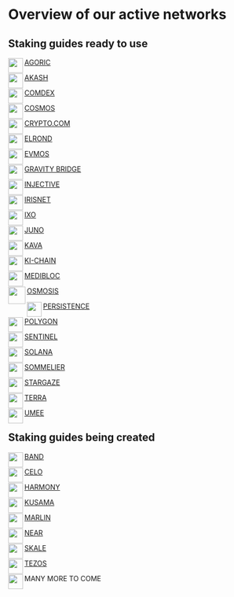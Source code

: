 # Overview of our active networks

## Staking guides ready to use

<div class="overview">
   <div>
      <p> </p>
   </div>
</div>

<div class="maincard">
   
  <a href="{{ site_url }}/Agoric/" target="_self">
   <div class="card">
     <div>
       <p class="heading">
          AGORIC
           <img align="left" width="30" src="https://user-images.githubusercontent.com/95366163/147877472-69c4cc36-7416-42f8-a270-ceff8b68682e.png"> 
        </p>
     </div>
   </div>
  </a>   
   
 <a href="{{ site_url }}/Akash/" target="_self">
   <div class="card">
     <div>
       <p class="heading">
         AKASH
       <img align="left" width="30" src="https://user-images.githubusercontent.com/95366163/147877492-e12800dd-6bff-4573-b589-5376848e1953.png"> 
       </p>
     </div>
   </div>
  </a>
   
  <a href="{{ site_url }}/Comdex/" target="_self">
   <div class="card">
     <div>
       <p class="heading">
         COMDEX
         <img align="left" width="30" src="https://user-images.githubusercontent.com/95366163/147877586-ecff7913-195a-481e-b402-15a0adcb3140.png"> 
       </p>
     </div>
   </div>
  </a>
   
</div>
   
<div class="maincard">
   
 <a href="{{ site_url }}/Cosmos/" target="_self">
   <div class="card">
     <div>
       <p class="heading">
         COSMOS
       <img align="left" width="30" src="https://user-images.githubusercontent.com/95366163/146985926-4230d345-972f-485e-b9ce-0cf647b4fcc6.png"> 
       </p>
     </div>
   </div>
  </a>  
   
 <a href="{{ site_url }}/Cryptocom/" target="_self">
   <div class="card">
     <div>
       <p class="heading">
         CRYPTO.COM
         <img align="left" width="30" src="https://user-images.githubusercontent.com/95366163/147877600-2a7f0740-caf2-473d-8132-f0f42f497875.png">
       </p>
     </div>
   </div>
  </a>   
   
 <a href="{{ site_url }}/Elrond/" target="_self">
   <div class="card"> 
     <p class="heading">
      ELROND 
     <img align="left" width="30" src="https://user-images.githubusercontent.com/95366163/146986696-60e625c7-7966-48fa-bfd2-da671c451302.png">
     </p>
   </div>
  </a>
   
</div>
 
<div class="maincard">
   
 <a href="{{ site_url }}/Evmos/" target="_self">
   <div class="card">
     <div>
       <p class="heading">
          EVMOS
            <img align="left" width="30" src="https://user-images.githubusercontent.com/95366163/155012954-779c3988-e5a5-43c9-bc1b-72f5401e2e1d.png"> 
        </p>
     </div>
   </div>
  </a>   
   
 <a href="{{ site_url }}/Gravity_Bridge/" target="_self">
   <div class="card">
     <div>
       <p class="heading">
         GRAVITY BRIDGE
         <img align="left" width="30" src="https://user-images.githubusercontent.com/95366163/153582519-b821722b-2811-460c-8be4-a6f8c1e41f33.png">
       </p>
     </div>
   </div>
  </a>
  
  <a href="{{ site_url }}/Injective/" target="_self">
   <div class="card">
     <div>
       <p class="heading">
         INJECTIVE
          <img align="left" width="30" src="https://user-images.githubusercontent.com/95366163/147877663-7feeddf4-d811-456d-9288-ab808558cb73.png">
       </p>
     </div>
   </div>
  </a>
  
   
 </div>
 
<div class="maincard">
   
  <a href="{{ site_url }}/Irisnet/" target="_self">
   <div class="card">
     <div>
       <p class="heading">
         IRISNET
         <img align="left" width="30" src="https://user-images.githubusercontent.com/95366163/147877673-9bdab8ab-29e9-47c5-b532-653920a555a1.png">
       </p>
     </div>
   </div>
  </a>
   
   <a href="{{ site_url }}/Ixo/" target="_self">
   <div class="card">
     <div>
       <p class="heading">
          IXO
          <img align="left" width="30" src="https://user-images.githubusercontent.com/95366163/147877776-22e962a9-3deb-4b4c-925b-ea40adeb78b8.png">
        </p>
     </div>
   </div>
  </a>   
   
   
 <a href="{{ site_url }}/Juno/" target="_self">
   <div class="card">
     <div>
       <p class="heading">
         JUNO
          <img align="left" width="30" src="https://user-images.githubusercontent.com/95366163/147877791-9f8672ed-526c-490c-b967-d3b79794e35f.png">
       </p>
     </div>
   </div>
  </a>     

   
</div>

<div class="maincard">

 <a href="{{ site_url }}/Kava/" target="_self">
   <div class="card">
     <div>
       <p class="heading">
         KAVA
          <img align="left" width="30" src="https://user-images.githubusercontent.com/95366163/147877840-28a04b80-b652-4e3a-9b77-04bf763ac287.png">
       </p>
     </div>
   </div>
  </a> 
   
 <a href="{{ site_url }}/Ki_Chain/" target="_self">
   <div class="card">
     <div>
       <p class="heading">
         KI-CHAIN
          <img align="left" width="30" src="https://user-images.githubusercontent.com/95366163/154679243-488eb469-50d2-4ddf-8468-193727ea4be7.png">
       </p>
     </div>
   </div>
  </a> 
   
<a href="{{ site_url }}/Medibloc/" target="_self">
   <div class="card">
     <div>
       <p class="heading">
          MEDIBLOC
         <img  align="left" width="30" src="https://user-images.githubusercontent.com/95366163/152367874-47b5660d-f3b4-46ee-aae4-72a995f816e8.png"> 
       </p>
     </div>
   </div>
  </a>   

   
</div>

<div class="maincard">

 <a href="{{ site_url }}/Osmosis/" target="_self">
   <div class="card">
     <div>
       <p class="heading">
          OSMOSIS
         <img  align="left" width="35" src="https://user-images.githubusercontent.com/95366163/146988252-fc0e5f59-8c7a-4b16-bdbd-189b95d9ac5c.png"> 
       </p>
     </div>
   </div>
  </a>   
   
 <a href="{{ site_url }}/Persistence/" target="_self">
   <div class="card">
     <div>
       <p class="heading">
         PERSISTENCE
         <img align="left" width="30" src="https://user-images.githubusercontent.com/95366163/146986555-3060bdf6-661b-4627-b428-a381a308c959.png">
       </p>
     </div>
   </div>
  </a>  
   
<a href="{{ site_url }}/Polygon/" target="_self">
   <div class="card">
     <p class="heading">
      POLYGON 
       <img align="left" width="30" src="https://user-images.githubusercontent.com/95366163/146987400-d4f74af1-ec96-4d44-a593-19a118a18f95.png">
     </p>
   </div>
  </a>   
 
   
</div>

<div class="maincard">
  
  <a href="{{ site_url }}/Sentinel/" target="_self">
   <div class="card">
     <div>
       <p class="heading">
          SENTINEL
           <img align="left" width="30" src="https://user-images.githubusercontent.com/95366163/147960568-2586b051-db7e-4777-8d73-3923ddbfb6f7.png">
        </p>
     </div>
   </div>
  </a>  
   
  <a href="{{ site_url }}/Solana/" target="_self">
   <div class="card">
     <div>
       <p class="heading">
         SOLANA
          <img align="left" width="30" src="https://user-images.githubusercontent.com/95366163/148082123-2cbbf1d3-1f36-4f94-811a-369c6deb044d.png">
       </p>
     </div>
   </div>
  </a>
   
 <a href="{{ site_url }}/Sommelier/" target="_self">
   <div class="card">
     <div>
       <p class="heading">
         SOMMELIER
          <img align="left" width="30" src="https://user-images.githubusercontent.com/95366163/156783575-0c7c2f51-45f8-4dfe-af55-14d5816f8fd7.png">
       </p>
     </div>
   </div>
  </a>   

   
</div>

<div class="maincard">

 <a href="{{ site_url }}/Stargaze/" target="_self">
   <div class="card">
     <div>
       <p class="heading">
         STARGAZE
          <img align="left" width="30" src="https://user-images.githubusercontent.com/95366163/147960574-7518774d-02dc-4927-ac4a-dac305c1685b.png">
       </p>
     </div>
   </div>
  </a> 
   
  <a href="{{ site_url }}/Terra/" target="_self">
   <div class="card">
     <p class="heading">
      TERRA
      <img align="left" width="30" src="https://user-images.githubusercontent.com/95366163/146987147-0f3caf37-90f4-4b4d-89e0-b97dea313fba.png">
     </p>
   </div>
  </a>
   
  <a href="{{ site_url }}/Umee/" target="_self">
   <div class="card">
     <p class="heading">
      UMEE
      <img align="left" width="30" src="https://user-images.githubusercontent.com/95366163/157275932-eabfc221-0fcc-4af5-9107-4e335e3804db.png">
     </p>
   </div>
  </a>

</div>

## Staking guides being created

<div class="maincard">
   
  <a href="{{ site_url }}/Band/" target="_self">
   <div class="card">
     <div>
       <p class="heading">
         BAND
           <img align="left" width="30" src="https://user-images.githubusercontent.com/95366163/147877506-2d4572d1-cca4-41b1-a321-6987e9d64124.png">
       </p>
     </div>
   </div>
  </a>
   
  <a href="{{ site_url }}/Celo/" target="_self">
   <div class="card">
     <div>
       <p class="heading">
          CELO
            <img align="left" width="30" src="https://user-images.githubusercontent.com/95366163/147877575-f3f911de-542a-4b32-9540-0fefa58ce3f6.png"> 
        </p>
     </div>
   </div>
  </a>
   
  <a href="{{ site_url }}/Harmony/" target="_self">
   <div class="card">
     <div>
       <p class="heading">
          HARMONY
         <img align="left" width="30" src="https://user-images.githubusercontent.com/95366163/147877649-7684ea99-5380-496f-8b94-c7798f9129a4.png">
        </p>
     </div>
   </div>
  </a>   
   
</div>

<div class="maincard">

 <a href="{{ site_url }}/Kusama/" target="_self">
   <div class="card">
     <div>
       <p class="heading">
          KUSAMA
          <img align="left" width="30" src="https://user-images.githubusercontent.com/95366163/147960323-b686eafd-ca94-4fad-b39d-c7a70dd8d029.png">
        </p>
     </div>
   </div>
  </a>  
   
 <a href="{{ site_url }}/Marlin/" target="_self">
   <div class="card">
     <div>
       <p class="heading">
         MARLIN
          <img align="left" width="30" src="https://user-images.githubusercontent.com/95366163/147960338-2570b76e-35b5-407b-9689-c2e9a348300a.png">
       </p>
     </div>
   </div>
  </a> 
     
  <a href="{{ site_url }}/Near/" target="_self">
   <div class="card">
     <div>
       <p class="heading">
         NEAR
        <img align="left" width="30" src="https://user-images.githubusercontent.com/95366163/147960351-2ff1e92d-abd2-48f2-bafb-089e196dcad2.png">
       </p>
     </div>
   </div>
  </a>  
   
</div>

<div class="maincard">

  <a href="{{ site_url }}/Skale/" target="_self">
   <div class="card">
     <div>
       <p class="heading">
         SKALE
          <img align="left" width="30" src="https://user-images.githubusercontent.com/95366163/147960652-7d579e98-1d34-45d6-bf46-0863f40b163a.png">
       </p>
     </div>
   </div>
  </a>  

  <a href="{{ site_url }}/Tezos/" target="_self">
   <div class="card">
     <div>
       <p class="heading">
         TEZOS
          <img align="left" width="30" src="https://user-images.githubusercontent.com/95366163/147960796-cb4b0898-37d0-4842-b9d2-87a4118c8aad.png">
       </p>
     </div>
   </div>
  </a>

 <a target="_self">
   <div class="card">
     <div>
       <p class="heading">
         MANY MORE TO COME
          <img align="left" width="30" src="https://user-images.githubusercontent.com/95366163/148103993-35fa382d-74ed-4385-9d57-276dd12ebb9c.png">
       </p>
     </div>
   </div>  
  </a>
      
</div>

